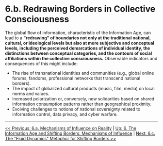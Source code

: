 # 6.b. Redrawing Borders in Collective Consciousness

The global flow of information, characteristic of the Information Age, can lead to a **"redrawing" of boundaries not only at the traditional national, cultural, or ideological levels but also at more subjective and conceptual levels, including the perceived demarcations of individual identity, the distinctions between conceptual categories, and the contours of social affiliations within the collective consciousness.** Observable indicators and consequences of this might include:

*   The rise of transnational identities and communities (e.g., global online forums, fandoms, professional networks that transcend national borders).
*   The impact of globalized cultural products (music, film, media) on local norms and values.
*   Increased polarization or, conversely, new solidarities based on shared information consumption patterns rather than geographical proximity.
*   Evolving challenges to notions of national sovereignty related to information control, data privacy, and cyber warfare.

---
[<< Previous: 6.a. Mechanisms of Influence on Reality](6a-mechanisms-influence-reality.md) | [Up: 6. The Information Age and Shifting Borders: Mechanisms of Influence](6-influence-collective-consciousness.md) | [Next: 6.c. The "Fluid Dynamics" Metaphor for Shifting Borders >>](6c-fluid-dynamics-metaphor.md)

